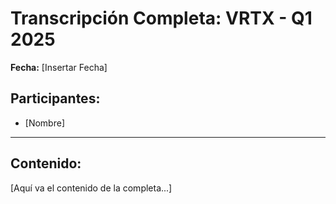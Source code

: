 # Transcripción Completa: VRTX - Q1 2025

**Fecha:** [Insertar Fecha]

## Participantes:
* [Nombre]

---

## Contenido:

[Aquí va el contenido de la completa...]